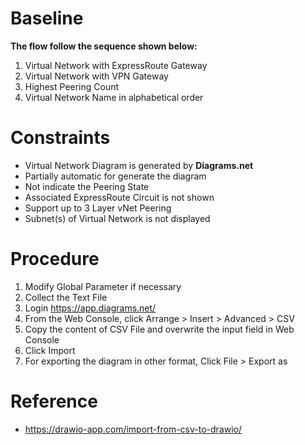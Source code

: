 # Baseline 

**The flow follow the sequence shown below:**
1. Virtual Network with ExpressRoute Gateway
1. Virtual Network with VPN Gateway
1. Highest Peering Count
1. Virtual Network Name in alphabetical order

# Constraints

- Virtual Network Diagram is generated by **Diagrams.net**
- Partially automatic for generate the diagram
- Not indicate the Peering State
- Associated ExpressRoute Circuit is not shown
- Support up to 3 Layer vNet Peering
- Subnet(s) of Virtual Network is not displayed

# Procedure

1. Modify Global Parameter if necessary
1. Collect the Text File
1. Login https://app.diagrams.net/
1. From the Web Console, click Arrange > Insert > Advanced > CSV
1. Copy the content of CSV File and overwrite the input field in Web Console
1. Click Import
1. For exporting the diagram in other format, Click File > Export as  

# Reference

-	https://drawio-app.com/import-from-csv-to-drawio/
